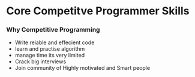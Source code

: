 # Core Competitve Programmer Skills

### Why Competitive Programming  

*  Write reiable and effecient code 
* learn and practise algorithm  
* manage time its very limited  
* Crack big interviews 
* Join community of Highly motivated and Smart people





